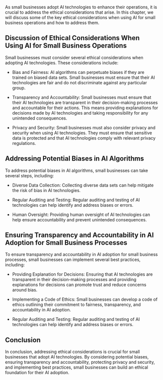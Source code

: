 

As small businesses adopt AI technologies to enhance their operations, it is crucial to address the ethical considerations that arise. In this chapter, we will discuss some of the key ethical considerations when using AI for small business operations and how to address them.

Discussion of Ethical Considerations When Using AI for Small Business Operations
--------------------------------------------------------------------------------

Small businesses must consider several ethical considerations when adopting AI technologies. These considerations include:

* Bias and Fairness: AI algorithms can perpetuate biases if they are trained on biased data sets. Small businesses must ensure that their AI technologies are fair and do not discriminate against any particular group.

* Transparency and Accountability: Small businesses must ensure that their AI technologies are transparent in their decision-making processes and accountable for their actions. This means providing explanations for decisions made by AI technologies and taking responsibility for any unintended consequences.

* Privacy and Security: Small businesses must also consider privacy and security when using AI technologies. They must ensure that sensitive data is protected and that AI technologies comply with relevant privacy regulations.

Addressing Potential Biases in AI Algorithms
--------------------------------------------

To address potential biases in AI algorithms, small businesses can take several steps, including:

* Diverse Data Collection: Collecting diverse data sets can help mitigate the risk of bias in AI technologies.

* Regular Auditing and Testing: Regular auditing and testing of AI technologies can help identify and address biases or errors.

* Human Oversight: Providing human oversight of AI technologies can help ensure accountability and prevent unintended consequences.

Ensuring Transparency and Accountability in AI Adoption for Small Business Processes
------------------------------------------------------------------------------------

To ensure transparency and accountability in AI adoption for small business processes, small businesses can implement several best practices, including:

* Providing Explanation for Decisions: Ensuring that AI technologies are transparent in their decision-making processes and providing explanations for decisions can promote trust and reduce concerns around bias.

* Implementing a Code of Ethics: Small businesses can develop a code of ethics outlining their commitment to fairness, transparency, and accountability in AI adoption.

* Regular Auditing and Testing: Regular auditing and testing of AI technologies can help identify and address biases or errors.

Conclusion
----------

In conclusion, addressing ethical considerations is crucial for small businesses that adopt AI technologies. By considering potential biases, ensuring transparency and accountability, protecting privacy and security, and implementing best practices, small businesses can build an ethical foundation for their AI adoption.
